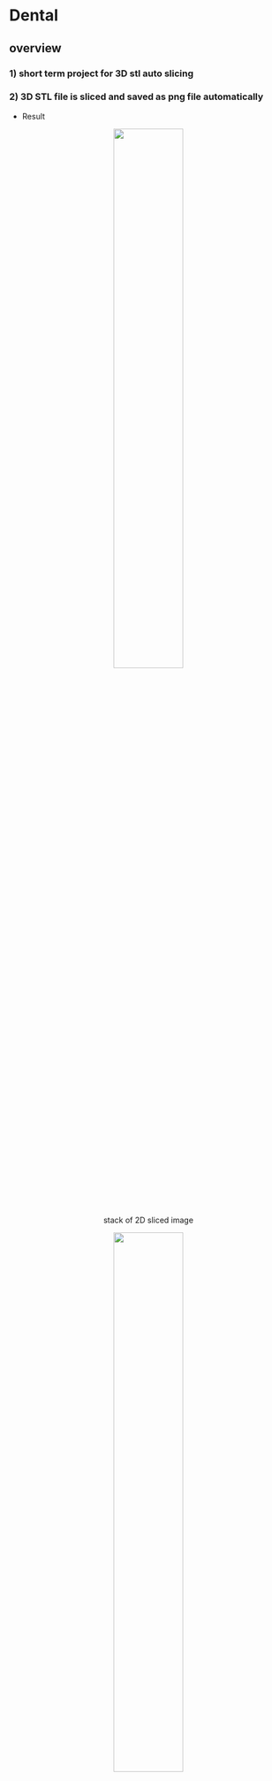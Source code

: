 # Dental

## overview
### 1) short term project for 3D stl auto slicing
### 2) 3D STL file is sliced and saved as png file automatically
 - Result
<div align=center>
<img src = https://user-images.githubusercontent.com/44251667/130012185-2c5cafdf-74d9-40b1-9dd4-6627ac60f3a1.png width=50%>

stack of 2D sliced image

<img src = https://user-images.githubusercontent.com/44251667/130012385-0e53adcd-2c64-45cf-b109-ca1e23179e47.png width=50%>

53rd layer of 2D sliced image
</div>

### 3) auto matching of two 3D models
 - Just an attempt & idea
 - Needed to match patient's 3D scanned mouth cavity to artificially designed bony component
 - Need some calculator that can return value of difference (distance of each points in same height can be difference, for example) between two 3D models
 - Need machine learning that can adjust the way of one model's movement to fit another, which can minimize the value calculated previously